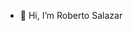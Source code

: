 - 👋 Hi, I’m Roberto Salazar

<!---
rsalaza4/rsalaza4 is a ✨ special ✨ repository because its `README.md` (this file) appears on your GitHub profile.
You can click the Preview link to take a look at your changes.
--->
